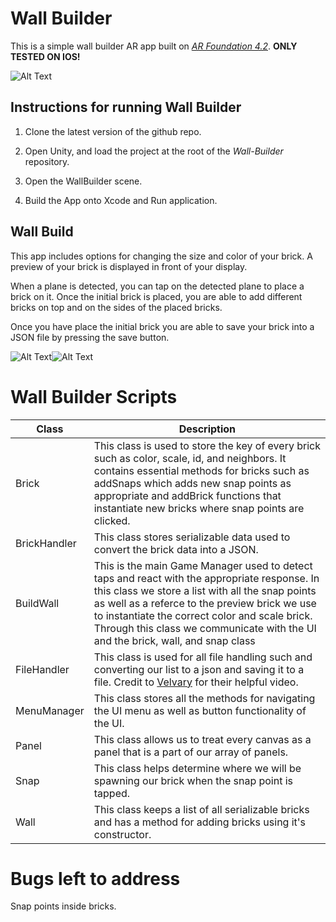 # Wall Builder

This is a simple wall builder AR app built on [*AR Foundation 4.2*](https://docs.unity3d.com/Packages/com.unity.xr.arfoundation@4.2/manual/index.html).
**ONLY TESTED ON IOS!**

![Alt Text](https://media.giphy.com/media/8BDC69mfp0ZJ381teR/giphy-downsized-large.gif?cid=790b76113f0d6e9e7464722440747743d25050c083b23aff&rid=giphy-downsized-large.gif&ct=g)


## Instructions for running Wall Builder

1. Clone the latest version of the github repo.

2. Open Unity, and load the project at the root of the *Wall-Builder* repository.

3. Open the WallBuilder scene.

4. Build the App onto Xcode and Run application.


## Wall Build

This app includes options for changing the size and color of your brick. A preview of your brick is displayed in front of your display.

When a plane is detected, you can tap on the detected plane to place a brick on it. Once the initial brick is placed, you are able to add different bricks on top and on the sides of the placed bricks.

Once you have place the initial brick you are able to save your brick into a JSON file by pressing the save button.


![Alt Text](https://media.giphy.com/media/i1UjdVcwcLBh8Z1dOL/giphy-downsized-large.gif?cid=790b76113ffdc8338a6662a0d4674505b39083c2f8437873&rid=giphy-downsized-large.gif&ct=g)![Alt Text](https://media.giphy.com/media/fE12z05tDON5LDa2f6/giphy-downsized-large.gif?cid=790b76118074c7c1f26cd8035635cd88af2d7266eb94c777&rid=giphy-downsized-large.gif&ct=g)


# Wall Builder Scripts
| Class | Description |
| ------ | ------- |
| Brick  | This class is used to store the key of every brick such as color, scale, id, and neighbors. It contains essential methods for bricks such as addSnaps which adds new snap points as appropriate and addBrick functions that instantiate new bricks where snap points are clicked. |
| BrickHandler | This class stores serializable data used to convert the brick data into a JSON. |
| BuildWall | This is the main Game Manager used to detect taps and react with the appropriate response. In this class we store a list with all the snap points as well as a referce to the preview brick we use to instantiate the correct color and scale brick. Through this class we communicate with the UI and the brick, wall, and snap class |
| FileHandler | This class is used for all file handling such and converting our list to a json and saving it to a file. Credit to [Velvary](https://youtu.be/KZft1p8t2lQ) for their helpful video. |
| MenuManager | This class stores all the methods for navigating the UI menu as well as button functionality of the UI. |
| Panel | This class allows us to treat every canvas as a panel that is a part of our array of panels. |
| Snap | This class helps determine where we will be spawning our brick when the snap point is tapped. |
| Wall | This class keeps a list of all serializable bricks and has a method for adding bricks using it's constructor. |

# Bugs left to address

Snap points inside bricks.
